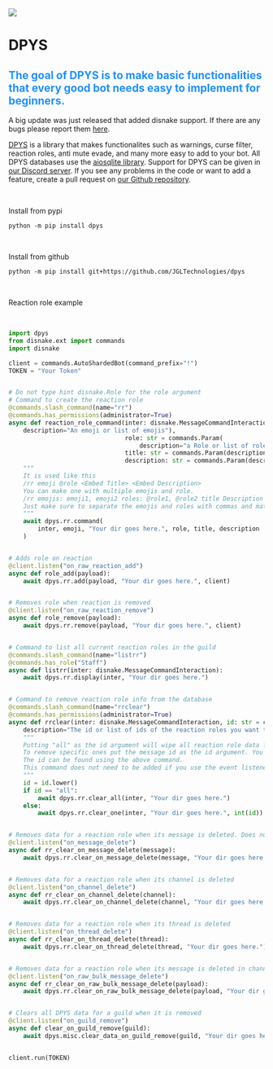 <a href="https://jgltechnologies.com/discord">
<img src="https://discord.com/api/guilds/844418702430175272/embed.png">
</a>

# DPYS

## <span style="color:dodgerblue;">The goal of DPYS is to make basic functionalities that every good bot needs easy to implement for beginners.</span>

A big update was just released that added disnake support. If there are any bugs please report them <a href="https://jgltechnologies.com/contact">here</a>.

[DPYS](https://jgltechnologies.com/dpys) is a library that makes functionalites such as warnings, curse filter, reaction
roles, anti mute evade, and many more easy to add to your bot. All DPYS databases use
the [aiosqlite library](https://aiosqlite.omnilib.dev/en/latest/). Support for DPYS can be given
in [our Discord server](https://jgltechnologies.com/discord). If you see any problems in the code or want to add a
feature, create a pull request on [our Github repository](https://jgltechnologies.com/dpys/src).

<br>

Install from pypi

```
python -m pip install dpys
```

<br>

Install from github

```
python -m pip install git+https://github.com/JGLTechnologies/dpys
```

<br>

Reaction role example

<br>

```python
import dpys
from disnake.ext import commands
import disnake

client = commands.AutoShardedBot(command_prefix="!")
TOKEN = "Your Token"


# Do not type hint disnake.Role for the role argument
# Command to create the reaction role
@commands.slash_command(name="rr")
@commands.has_permissions(administrator=True)
async def reaction_role_command(inter: disnake.MessageCommandInteraction, emoji: str = commands.Param(
    description="An emoji or list of emojis"),
                                role: str = commands.Param(
                                    description="a Role or list of roles."),
                                title: str = commands.Param(description="The title for the embed"),
                                description: str = commands.Param(description="The description for the embed")):
    """
    It is used like this
    /rr emoji @role <Embed Title> <Embed Description>
    You can make one with multiple emojis and role.
    /rr emojis: emoji1, emoji2 roles: @role1, @role2 title Description
    Just make sure to separate the emojis and roles with commas and match the position of the roles and emojis.
    """
    await dpys.rr.command(
        inter, emoji, "Your dir goes here.", role, title, description
    )


# Adds role on reaction
@client.listen("on_raw_reaction_add")
async def role_add(payload):
    await dpys.rr.add(payload, "Your dir goes here.", client)


# Removes role when reaction is removed
@client.listen("on_raw_reaction_remove")
async def role_remove(payload):
    await dpys.rr.remove(payload, "Your dir goes here.", client)


# Command to list all current reaction roles in the guild
@commands.slash_command(name="listrr")
@commands.has_role("Staff")
async def listrr(inter: disnake.MessageCommandInteraction):
    await dpys.rr.display(inter, "Your dir goes here.")


# Command to remove reaction role info from the database
@commands.slash_command(name="rrclear")
@commands.has_permissions(administrator=True)
async def rrclear(inter: disnake.MessageCommandInteraction, id: str = commands.Param(
    description="The id or list of ids of the reaction roles you want to remove")):
    """
    Putting "all" as the id argument will wipe all reaction role data for the guild.
    To remove specific ones put the message id as the id argument. You can put multiple just separate by commas.
    The id can be found using the above command.
    This command does not need to be added if you use the event listeners bellow.
    """
    id = id.lower()
    if id == "all":
        await dpys.rr.clear_all(inter, "Your dir goes here.")
    else:
        await dpys.rr.clear_one(inter, "Your dir goes here.", int(id))


# Removes data for a reaction role when its message is deleted. Does not work with channel.purge(). For that you need dpys.rr.clear_on_raw_bulk_message_delete()
@client.listen("on_message_delete")
async def rr_clear_on_message_delete(message):
    await dpys.rr.clear_on_message_delete(message, "Your dir goes here.")


# Removes data for a reaction role when its channel is deleted
@client.listen("on_channel_delete")
async def rr_clear_on_channel_delete(channel):
    await dpys.rr.clear_on_channel_delete(channel, "Your dir goes here.")


# Removes data for a reaction role when its thread is deleted
@client.listen("on_thread_delete")
async def rr_clear_on_thread_delete(thread):
    await dpys.rr.clear_on_thread_delete(thread, "Your dir goes here.")


# Removes data for a reaction role when its message is deleted in channel.purge()
@client.listen("on_raw_bulk_message_delete")
async def rr_clear_on_raw_bulk_message_delete(payload):
    await dpys.rr.clear_on_raw_bulk_message_delete(payload, "Your dir goes here.")


# Clears all DPYS data for a guild when it is removed
@client.listen("on_guild_remove")
async def clear_on_guild_remove(guild):
    await dpys.misc.clear_data_on_guild_remove(guild, "Your dir goes here.")


client.run(TOKEN)
```

<br>
<br>

